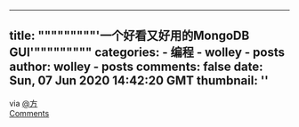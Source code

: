 
---
title: """""""""'一个好看又好用的MongoDB GUI'"""""""""
categories: 
    - 编程
    - wolley - posts
author: wolley - posts
comments: false
date: Sun, 07 Jun 2020 14:42:20 GMT
thumbnail: ''
---

<div>   
via <a href="https://wolley.io/user/%E6%96%B9">@方</a><br><a href="https://wolley.io/item/5edcfccc5506f800112f1c59">Comments</a>  
</div>
            
